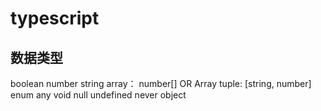 # typescript

## 数据类型

boolean
number
string
array： number[] OR Array<number>
tuple: [string, number]
enum
any
void
null
undefined
never
object
